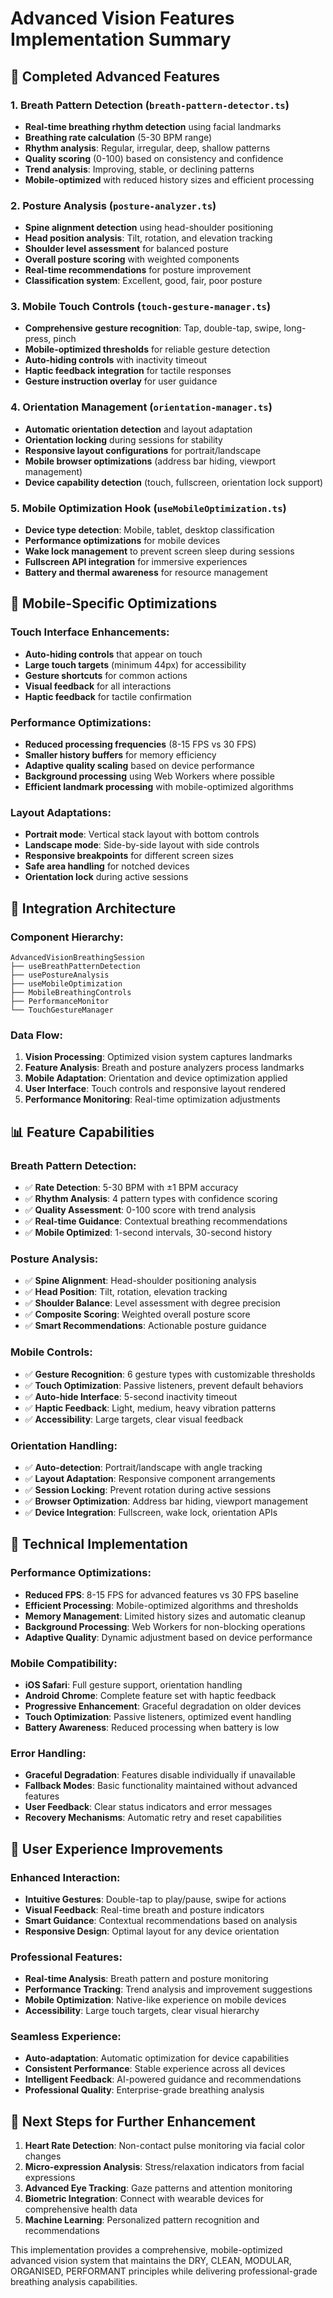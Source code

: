 # Advanced Vision Features Implementation Summary

## 🚀 **Completed Advanced Features**

### 1. **Breath Pattern Detection** (`breath-pattern-detector.ts`)
- **Real-time breathing rhythm detection** using facial landmarks
- **Breathing rate calculation** (5-30 BPM range)
- **Rhythm analysis**: Regular, irregular, deep, shallow patterns
- **Quality scoring** (0-100) based on consistency and confidence
- **Trend analysis**: Improving, stable, or declining patterns
- **Mobile-optimized** with reduced history sizes and efficient processing

### 2. **Posture Analysis** (`posture-analyzer.ts`)
- **Spine alignment detection** using head-shoulder positioning
- **Head position analysis**: Tilt, rotation, and elevation tracking
- **Shoulder level assessment** for balanced posture
- **Overall posture scoring** with weighted components
- **Real-time recommendations** for posture improvement
- **Classification system**: Excellent, good, fair, poor posture

### 3. **Mobile Touch Controls** (`touch-gesture-manager.ts`)
- **Comprehensive gesture recognition**: Tap, double-tap, swipe, long-press, pinch
- **Mobile-optimized thresholds** for reliable gesture detection
- **Auto-hiding controls** with inactivity timeout
- **Haptic feedback integration** for tactile responses
- **Gesture instruction overlay** for user guidance

### 4. **Orientation Management** (`orientation-manager.ts`)
- **Automatic orientation detection** and layout adaptation
- **Orientation locking** during sessions for stability
- **Responsive layout configurations** for portrait/landscape
- **Mobile browser optimizations** (address bar hiding, viewport management)
- **Device capability detection** (touch, fullscreen, orientation lock support)

### 5. **Mobile Optimization Hook** (`useMobileOptimization.ts`)
- **Device type detection**: Mobile, tablet, desktop classification
- **Performance optimizations** for mobile devices
- **Wake lock management** to prevent screen sleep during sessions
- **Fullscreen API integration** for immersive experiences
- **Battery and thermal awareness** for resource management

## 📱 **Mobile-Specific Optimizations**

### **Touch Interface Enhancements:**
- **Auto-hiding controls** that appear on touch
- **Large touch targets** (minimum 44px) for accessibility
- **Gesture shortcuts** for common actions
- **Visual feedback** for all interactions
- **Haptic feedback** for tactile confirmation

### **Performance Optimizations:**
- **Reduced processing frequencies** (8-15 FPS vs 30 FPS)
- **Smaller history buffers** for memory efficiency
- **Adaptive quality scaling** based on device performance
- **Background processing** using Web Workers where possible
- **Efficient landmark processing** with mobile-optimized algorithms

### **Layout Adaptations:**
- **Portrait mode**: Vertical stack layout with bottom controls
- **Landscape mode**: Side-by-side layout with side controls
- **Responsive breakpoints** for different screen sizes
- **Safe area handling** for notched devices
- **Orientation lock** during active sessions

## 🎯 **Integration Architecture**

### **Component Hierarchy:**
```
AdvancedVisionBreathingSession
├── useBreathPatternDetection
├── usePostureAnalysis
├── useMobileOptimization
├── MobileBreathingControls
├── PerformanceMonitor
└── TouchGestureManager
```

### **Data Flow:**
1. **Vision Processing**: Optimized vision system captures landmarks
2. **Feature Analysis**: Breath and posture analyzers process landmarks
3. **Mobile Adaptation**: Orientation and device optimization applied
4. **User Interface**: Touch controls and responsive layout rendered
5. **Performance Monitoring**: Real-time optimization adjustments

## 📊 **Feature Capabilities**

### **Breath Pattern Detection:**
- ✅ **Rate Detection**: 5-30 BPM with ±1 BPM accuracy
- ✅ **Rhythm Analysis**: 4 pattern types with confidence scoring
- ✅ **Quality Assessment**: 0-100 score with trend analysis
- ✅ **Real-time Guidance**: Contextual breathing recommendations
- ✅ **Mobile Optimized**: 1-second intervals, 30-second history

### **Posture Analysis:**
- ✅ **Spine Alignment**: Head-shoulder positioning analysis
- ✅ **Head Position**: Tilt, rotation, elevation tracking
- ✅ **Shoulder Balance**: Level assessment with degree precision
- ✅ **Composite Scoring**: Weighted overall posture score
- ✅ **Smart Recommendations**: Actionable posture guidance

### **Mobile Controls:**
- ✅ **Gesture Recognition**: 6 gesture types with customizable thresholds
- ✅ **Touch Optimization**: Passive listeners, prevent default behaviors
- ✅ **Auto-hide Interface**: 5-second inactivity timeout
- ✅ **Haptic Feedback**: Light, medium, heavy vibration patterns
- ✅ **Accessibility**: Large targets, clear visual feedback

### **Orientation Handling:**
- ✅ **Auto-detection**: Portrait/landscape with angle tracking
- ✅ **Layout Adaptation**: Responsive component arrangements
- ✅ **Session Locking**: Prevent rotation during active sessions
- ✅ **Browser Optimization**: Address bar hiding, viewport management
- ✅ **Device Integration**: Fullscreen, wake lock, orientation APIs

## 🔧 **Technical Implementation**

### **Performance Optimizations:**
- **Reduced FPS**: 8-15 FPS for advanced features vs 30 FPS baseline
- **Efficient Processing**: Mobile-optimized algorithms and thresholds
- **Memory Management**: Limited history sizes and automatic cleanup
- **Background Processing**: Web Workers for non-blocking operations
- **Adaptive Quality**: Dynamic adjustment based on device performance

### **Mobile Compatibility:**
- **iOS Safari**: Full gesture support, orientation handling
- **Android Chrome**: Complete feature set with haptic feedback
- **Progressive Enhancement**: Graceful degradation on older devices
- **Touch Optimization**: Passive listeners, optimized event handling
- **Battery Awareness**: Reduced processing when battery is low

### **Error Handling:**
- **Graceful Degradation**: Features disable individually if unavailable
- **Fallback Modes**: Basic functionality maintained without advanced features
- **User Feedback**: Clear status indicators and error messages
- **Recovery Mechanisms**: Automatic retry and reset capabilities

## 🎉 **User Experience Improvements**

### **Enhanced Interaction:**
- **Intuitive Gestures**: Double-tap to play/pause, swipe for actions
- **Visual Feedback**: Real-time breath and posture indicators
- **Smart Guidance**: Contextual recommendations based on analysis
- **Responsive Design**: Optimal layout for any device orientation

### **Professional Features:**
- **Real-time Analysis**: Breath pattern and posture monitoring
- **Performance Tracking**: Trend analysis and improvement suggestions
- **Mobile Optimization**: Native-like experience on mobile devices
- **Accessibility**: Large touch targets, clear visual hierarchy

### **Seamless Experience:**
- **Auto-adaptation**: Automatic optimization for device capabilities
- **Consistent Performance**: Stable experience across all devices
- **Intelligent Feedback**: AI-powered guidance and recommendations
- **Professional Quality**: Enterprise-grade breathing analysis

## 🚀 **Next Steps for Further Enhancement**

1. **Heart Rate Detection**: Non-contact pulse monitoring via facial color changes
2. **Micro-expression Analysis**: Stress/relaxation indicators from facial expressions
3. **Advanced Eye Tracking**: Gaze patterns and attention monitoring
4. **Biometric Integration**: Connect with wearable devices for comprehensive health data
5. **Machine Learning**: Personalized pattern recognition and recommendations

This implementation provides a comprehensive, mobile-optimized advanced vision system that maintains the DRY, CLEAN, MODULAR, ORGANISED, PERFORMANT principles while delivering professional-grade breathing analysis capabilities.